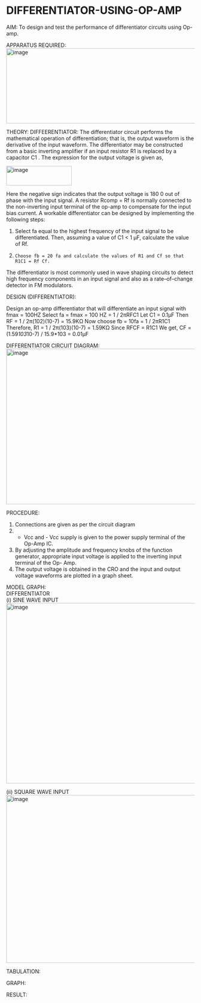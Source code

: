 # DIFFERENTIATOR-USING-OP-AMP

AIM:
To design and test the performance of differentiator circuits using Op-amp.

APPARATUS REQUIRED:
<img width="711" height="200" alt="image" src="https://github.com/user-attachments/assets/bb2d2881-17e3-4c7d-bbb1-ad332bbbc5c9" />

THEORY:
DIFFEERENTIATOR:
The differentiator circuit performs the mathematical operation of differentiation; that is, the output waveform is the derivative of the input waveform. The differentiator may be constructed from a basic inverting amplifier if an input resistor R1 is replaced by a capacitor C1 . The expression for the output voltage is given as,

<img width="175" height="52" alt="image" src="https://github.com/user-attachments/assets/5577dd59-b261-43e8-852e-28c4a9bfea20" />

Here the negative sign indicates that the output voltage is 180 0 out of phase with the input signal. A resistor Rcomp = Rf is normally connected to the non-inverting input terminal of the op-amp to compensate for the input bias current. A workable differentiator can be designed by implementing the following steps:
1.	Select fa equal to the highest frequency of the input signal to be differentiated. Then, assuming a value of C1 < 1 µF, calculate the value of Rf.
2.	   Choose fb = 20 fa and calculate the values of R1 and Cf so that R1C1 = Rf Cf.

The differentiator is most commonly used in wave shaping circuits to detect high frequency components in an input signal and also as a rate–of–change detector in FM modulators.

DESIGN (DIFFERENTIATOR):

Design an op-amp differentiator that will differentiate an input signal with fmax = 100HZ
Select fa = fmax = 100 HZ = 1 / 2πRFC1
Let C1 = 0.1μF
Then RF = 1 / 2π(102)(10-7)
                = 15.9KΩ
Now choose fb = 10fa = 1 / 2πR1C1
Therefore, R1 = 1 / 2π(103)(10-7)
         		= 1.59KΩ
Since RFCF = R1C1
We get, CF = (1.59*103*10-7) / 15.9*103
       = 0.01μF

DIFFERENTIATOR  CIRCUIT DIAGRAM:
<img width="759" height="414" alt="image" src="https://github.com/user-attachments/assets/ed2d11b0-7ae1-4526-b4f6-27014619c24a" />

PROCEDURE:
1. Connections are given as per the circuit diagram
2. + Vcc and - Vcc supply is given to the power supply terminal of the Op-Amp IC.
3. By adjusting the amplitude and frequency knobs of the function generator, appropriate input voltage is applied to the inverting input terminal of the Op- Amp.
4. The output voltage is obtained in the CRO and the input and output voltage waveforms are plotted in a graph sheet.

MODEL GRAPH:  
DIFFERENTIATOR          
(i) SINE WAVE INPUT
<img width="688" height="480" alt="image" src="https://github.com/user-attachments/assets/5a790cb8-1a8b-4990-b599-3c7680c24545" />

(ii) SQUARE WAVE INPUT
<img width="757" height="447" alt="image" src="https://github.com/user-attachments/assets/3bb38583-c020-43ad-8b15-c03f1f545842" />

TABULATION:


GRAPH:


RESULT:

